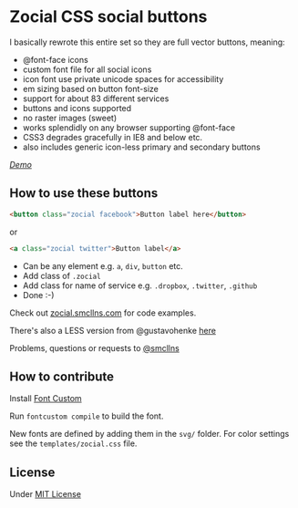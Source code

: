 # Zocial CSS social buttons

I basically rewrote this entire set so they are full vector buttons, meaning:

- @font-face icons
- custom font file for all social icons
- icon font use private unicode spaces for accessibility
- em sizing based on button font-size
- support for about 83 different services
- buttons and icons supported
- no raster images (sweet)
- works splendidly on any browser supporting @font-face
- CSS3 degrades gracefully in IE8 and below etc.
- also includes generic icon-less primary and secondary buttons

*[Demo](https://samcollins.github.io/css-social-buttons/)*

## How to use these buttons

```html
<button class="zocial facebook">Button label here</button>
```

or

```html
<a class="zocial twitter">Button label</a>
```

- Can be any element e.g. `a`, `div`, `button` etc.
- Add class of `.zocial`
- Add class for name of service e.g. `.dropbox`, `.twitter`, `.github`
- Done :-)

Check out [zocial.smcllns.com](http://zocial.smcllns.com) for code examples.

There's also a LESS version from @gustavohenke [here](https://github.com/gustavohenke/zocial-less)

Problems, questions or requests to [@smcllns](http://twitter.com/smcllns)

## How to contribute

Install [Font Custom](http://fontcustom.com/#installation)

Run `fontcustom compile` to build the font.

New fonts are defined by adding them in the `svg/` folder. For color settings
see the `templates/zocial.css` file.

## License

Under [MIT License](http://opensource.org/licenses/mit-license.php)
